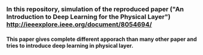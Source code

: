 ### In this repository, simulation of the reproduced paper ("An Introduction to Deep Learning for the Physical Layer") http://ieeexplore.ieee.org/document/8054694/

#### This paper gives complete different apporach than many other paper and tries to introduce deep learning in physical layer.